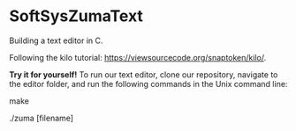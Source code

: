 # SoftSysZumaText
Building a text editor in C. 

Following the kilo tutorial: https://viewsourcecode.org/snaptoken/kilo/.

**Try it for yourself!** To run our text editor, clone our repository, navigate to the editor folder, and run the following commands in the Unix command line:

make

./zuma [filename]
